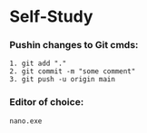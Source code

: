 # Self-Study

### Pushin changes to Git cmds:

```
1. git add "."
2. git commit -m "some comment"
3. git push -u origin main
```

### Editor of choice:

```nano.exe```
